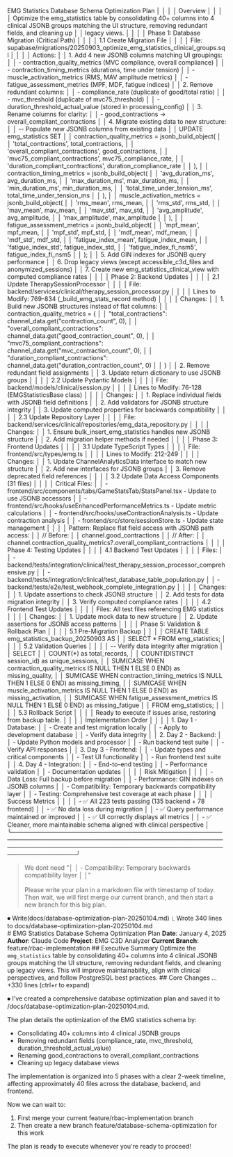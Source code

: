 EMG Statistics Database Schema Optimization Plan                                                                                                                    │
     │                                                                                                                                                                     │
     │ Overview                                                                                                                                                            │
     │                                                                                                                                                                     │
     │ Optimize the emg_statistics table by consolidating 40+ columns into 4 clinical JSONB groups matching the UI structure, removing redundant fields, and cleaning up   │
     │ legacy views.                                                                                                                                                       │
     │                                                                                                                                                                     │
     │ Phase 1: Database Migration (Critical Path)                                                                                                                         │
     │                                                                                                                                                                     │
     │ 1.1 Create Migration File                                                                                                                                           │
     │                                                                                                                                                                     │
     │ File: supabase/migrations/20250903_optimize_emg_statistics_clinical_groups.sql                                                                                      │
     │                                                                                                                                                                     │
     │ Actions:                                                                                                                                                            │
     │ 1. Add 4 new JSONB columns matching UI groupings:                                                                                                                   │
     │   - contraction_quality_metrics (MVC compliance, overall compliance)                                                                                                │
     │   - contraction_timing_metrics (durations, time under tension)                                                                                                      │
     │   - muscle_activation_metrics (RMS, MAV amplitude metrics)                                                                                                          │
     │   - fatigue_assessment_metrics (MPF, MDF, fatigue indices)                                                                                                          │
     │ 2. Remove redundant columns:                                                                                                                                        │
     │   - compliance_rate (duplicate of good/total ratio)                                                                                                                 │
     │   - mvc_threshold (duplicate of mvc75_threshold)                                                                                                                    │
     │   - duration_threshold_actual_value (stored in processing_config)                                                                                                   │
     │ 3. Rename columns for clarity:                                                                                                                                      │
     │   - good_contractions → overall_compliant_contractions                                                                                                              │
     │ 4. Migrate existing data to new structure:                                                                                                                          │
     │ -- Populate new JSONB columns from existing data                                                                                                                    │
     │ UPDATE emg_statistics SET                                                                                                                                           │
     │   contraction_quality_metrics = jsonb_build_object(                                                                                                                 │
     │     'total_contractions', total_contractions,                                                                                                                       │
     │     'overall_compliant_contractions', good_contractions,                                                                                                            │
     │     'mvc75_compliant_contractions', mvc75_compliance_rate,                                                                                                          │
     │     'duration_compliant_contractions', duration_compliance_rate                                                                                                     │
     │   ),                                                                                                                                                                │
     │   contraction_timing_metrics = jsonb_build_object(                                                                                                                  │
     │     'avg_duration_ms', avg_duration_ms,                                                                                                                             │
     │     'max_duration_ms', max_duration_ms,                                                                                                                             │
     │     'min_duration_ms', min_duration_ms,                                                                                                                             │
     │     'total_time_under_tension_ms', total_time_under_tension_ms                                                                                                      │
     │   ),                                                                                                                                                                │
     │   muscle_activation_metrics = jsonb_build_object(                                                                                                                   │
     │     'rms_mean', rms_mean,                                                                                                                                           │
     │     'rms_std', rms_std,                                                                                                                                             │
     │     'mav_mean', mav_mean,                                                                                                                                           │
     │     'mav_std', mav_std,                                                                                                                                             │
     │     'avg_amplitude', avg_amplitude,                                                                                                                                 │
     │     'max_amplitude', max_amplitude                                                                                                                                  │
     │   ),                                                                                                                                                                │
     │   fatigue_assessment_metrics = jsonb_build_object(                                                                                                                  │
     │     'mpf_mean', mpf_mean,                                                                                                                                           │
     │     'mpf_std', mpf_std,                                                                                                                                             │
     │     'mdf_mean', mdf_mean,                                                                                                                                           │
     │     'mdf_std', mdf_std,                                                                                                                                             │
     │     'fatigue_index_mean', fatigue_index_mean,                                                                                                                       │
     │     'fatigue_index_std', fatigue_index_std,                                                                                                                         │
     │     'fatigue_index_fi_nsm5', fatigue_index_fi_nsm5                                                                                                                  │
     │   );                                                                                                                                                                │
     │ 5. Add GIN indexes for JSONB query performance                                                                                                                      │
     │ 6. Drop legacy views (except accessible_c3d_files and anonymized_sessions)                                                                                          │
     │ 7. Create new emg_statistics_clinical_view with computed compliance rates                                                                                           │
     │                                                                                                                                                                     │
     │ Phase 2: Backend Updates                                                                                                                                            │
     │                                                                                                                                                                     │
     │ 2.1 Update TherapySessionProcessor                                                                                                                                  │
     │                                                                                                                                                                     │
     │ File: backend/services/clinical/therapy_session_processor.py                                                                                                        │
     │                                                                                                                                                                     │
     │ Lines to Modify: 769-834 (_build_emg_stats_record method)                                                                                                           │
     │                                                                                                                                                                     │
     │ Changes:                                                                                                                                                            │
     │ 1. Build new JSONB structures instead of flat columns:                                                                                                              │
     │ contraction_quality_metrics = {                                                                                                                                     │
     │     "total_contractions": channel_data.get("contraction_count", 0),                                                                                                 │
     │     "overall_compliant_contractions": channel_data.get("good_contraction_count", 0),                                                                                │
     │     "mvc75_compliant_contractions": channel_data.get("mvc_contraction_count", 0),                                                                                   │
     │     "duration_compliant_contractions": channel_data.get("duration_contraction_count", 0)                                                                            │
     │ }                                                                                                                                                                   │
     │ 2. Remove redundant field assignments                                                                                                                               │
     │ 3. Update return dictionary to use JSONB groups                                                                                                                     │
     │                                                                                                                                                                     │
     │ 2.2 Update Pydantic Models                                                                                                                                          │
     │                                                                                                                                                                     │
     │ File: backend/models/clinical/session.py                                                                                                                            │
     │                                                                                                                                                                     │
     │ Lines to Modify: 76-128 (EMGStatisticsBase class)                                                                                                                   │
     │                                                                                                                                                                     │
     │ Changes:                                                                                                                                                            │
     │ 1. Replace individual fields with JSONB field definitions                                                                                                           │
     │ 2. Add validators for JSONB structure integrity                                                                                                                     │
     │ 3. Update computed properties for backwards compatibility                                                                                                           │
     │                                                                                                                                                                     │
     │ 2.3 Update Repository Layer                                                                                                                                         │
     │                                                                                                                                                                     │
     │ File: backend/services/clinical/repositories/emg_data_repository.py                                                                                                 │
     │                                                                                                                                                                     │
     │ Changes:                                                                                                                                                            │
     │ 1. Ensure bulk_insert_emg_statistics handles new JSONB structure                                                                                                    │
     │ 2. Add migration helper methods if needed                                                                                                                           │
     │                                                                                                                                                                     │
     │ Phase 3: Frontend Updates                                                                                                                                           │
     │                                                                                                                                                                     │
     │ 3.1 Update TypeScript Types                                                                                                                                         │
     │                                                                                                                                                                     │
     │ File: frontend/src/types/emg.ts                                                                                                                                     │
     │                                                                                                                                                                     │
     │ Lines to Modify: 212-249                                                                                                                                            │
     │                                                                                                                                                                     │
     │ Changes:                                                                                                                                                            │
     │ 1. Update ChannelAnalyticsData interface to match new structure                                                                                                     │
     │ 2. Add new interfaces for JSONB groups                                                                                                                              │
     │ 3. Remove deprecated field references                                                                                                                               │
     │                                                                                                                                                                     │
     │ 3.2 Update Data Access Components (31 files)                                                                                                                        │
     │                                                                                                                                                                     │
     │ Critical Files:                                                                                                                                                     │
     │ - frontend/src/components/tabs/GameStatsTab/StatsPanel.tsx - Update to use JSONB accessors                                                                          │
     │ - frontend/src/hooks/useEnhancedPerformanceMetrics.ts - Update metric calculations                                                                                  │
     │ - frontend/src/hooks/useContractionAnalysis.ts - Update contraction analysis                                                                                        │
     │ - frontend/src/store/sessionStore.ts - Update state management                                                                                                      │
     │                                                                                                                                                                     │
     │ Pattern: Replace flat field access with JSONB path access:                                                                                                          │
     │ // Before:                                                                                                                                                          │
     │ channel.good_contractions                                                                                                                                           │
     │ // After:                                                                                                                                                           │
     │ channel.contraction_quality_metrics?.overall_compliant_contractions                                                                                                 │
     │                                                                                                                                                                     │
     │ Phase 4: Testing Updates                                                                                                                                            │
     │                                                                                                                                                                     │
     │ 4.1 Backend Test Updates                                                                                                                                            │
     │                                                                                                                                                                     │
     │ Files:                                                                                                                                                              │
     │ - backend/tests/integration/clinical/test_therapy_session_processor_comprehensive.py                                                                                │
     │ - backend/tests/integration/clinical/test_database_table_population.py                                                                                              │
     │ - backend/tests/e2e/test_webhook_complete_integration.py                                                                                                            │
     │                                                                                                                                                                     │
     │ Changes:                                                                                                                                                            │
     │ 1. Update assertions to check JSONB structure                                                                                                                       │
     │ 2. Add tests for data migration integrity                                                                                                                           │
     │ 3. Verify computed compliance rates                                                                                                                                 │
     │                                                                                                                                                                     │
     │ 4.2 Frontend Test Updates                                                                                                                                           │
     │                                                                                                                                                                     │
     │ Files: All test files referencing EMG statistics                                                                                                                    │
     │                                                                                                                                                                     │
     │ Changes:                                                                                                                                                            │
     │ 1. Update mock data to new structure                                                                                                                                │
     │ 2. Update assertions for JSONB access patterns                                                                                                                      │
     │                                                                                                                                                                     │
     │ Phase 5: Validation & Rollback Plan                                                                                                                                 │
     │                                                                                                                                                                     │
     │ 5.1 Pre-Migration Backup                                                                                                                                            │
     │                                                                                                                                                                     │
     │ CREATE TABLE emg_statistics_backup_20250903 AS                                                                                                                      │
     │ SELECT * FROM emg_statistics;                                                                                                                                       │
     │                                                                                                                                                                     │
     │ 5.2 Validation Queries                                                                                                                                              │
     │                                                                                                                                                                     │
     │ -- Verify data integrity after migration                                                                                                                            │
     │ SELECT                                                                                                                                                              │
     │   COUNT(*) as total_records,                                                                                                                                        │
     │   COUNT(DISTINCT session_id) as unique_sessions,                                                                                                                    │
     │   SUM(CASE WHEN contraction_quality_metrics IS NULL THEN 1 ELSE 0 END) as missing_quality,                                                                          │
     │   SUM(CASE WHEN contraction_timing_metrics IS NULL THEN 1 ELSE 0 END) as missing_timing,                                                                            │
     │   SUM(CASE WHEN muscle_activation_metrics IS NULL THEN 1 ELSE 0 END) as missing_activation,                                                                         │
     │   SUM(CASE WHEN fatigue_assessment_metrics IS NULL THEN 1 ELSE 0 END) as missing_fatigue                                                                            │
     │ FROM emg_statistics;                                                                                                                                                │
     │                                                                                                                                                                     │
     │ 5.3 Rollback Script                                                                                                                                                 │
     │                                                                                                                                                                     │
     │ Ready to execute if issues arise, restoring from backup table.                                                                                                      │
     │                                                                                                                                                                     │
     │ Implementation Order                                                                                                                                                │
     │                                                                                                                                                                     │
     │ 1. Day 1 - Database:                                                                                                                                                │
     │   - Create and test migration locally                                                                                                                               │
     │   - Apply to development database                                                                                                                                   │
     │   - Verify data integrity                                                                                                                                           │
     │ 2. Day 2 - Backend:                                                                                                                                                 │
     │   - Update Python models and processor                                                                                                                              │
     │   - Run backend test suite                                                                                                                                          │
     │   - Verify API responses                                                                                                                                            │
     │ 3. Day 3 - Frontend:                                                                                                                                                │
     │   - Update types and critical components                                                                                                                            │
     │   - Test UI functionality                                                                                                                                           │
     │   - Run frontend test suite                                                                                                                                         │
     │ 4. Day 4 - Integration:                                                                                                                                             │
     │   - End-to-end testing                                                                                                                                              │
     │   - Performance validation                                                                                                                                          │
     │   - Documentation updates                                                                                                                                           │
     │                                                                                                                                                                     │
     │ Risk Mitigation                                                                                                                                                     │
     │                                                                                                                                                                     │
     │ - Data Loss: Full backup before migration                                                                                                                           │
     │ - Performance: GIN indexes on JSONB columns                                                                                                                         │
     │ - Compatibility: Temporary backwards compatibility layer                                                                                                            │
     │ - Testing: Comprehensive test coverage at each phase                                                                                                                │
     │                                                                                                                                                                     │
     │ Success Metrics                                                                                                                                                     │
     │                                                                                                                                                                     │
     │ - ✅ All 223 tests passing (135 backend + 78 frontend)                                                                                                               │
     │ - ✅ No data loss during migration                                                                                                                                   │
     │ - ✅ Query performance maintained or improved                                                                                                                        │
     │ - ✅ UI correctly displays all metrics                                                                                                                               │
     │ - ✅ Cleaner, more maintainable schema aligned with clinical perspective                                                                                             │
     ╰─────────────────────────────────────────────────────────────────────────────────────────────────────────────────────────────────────────────────────────────────────╯

> We dont need "│ │ - Compatibility: Temporary backwards compatibility layer                                                                 │ │" \
  \
  Please write your plan in a markdown file with timestamp of today. Then wait, we will first merge our current branch, and then start a new branch for this big plan.

⏺ Write(docs/database-optimization-plan-20250104.md)
  ⎿  Wrote 340 lines to docs/database-optimization-plan-20250104.md                                                                                                    
     # EMG Statistics Database Schema Optimization Plan
     **Date**: January 4, 2025
     **Author**: Claude Code
     **Project**: EMG C3D Analyzer
     **Current Branch**: feature/rbac-implementation
     ## Executive Summary
     Optimize the `emg_statistics` table by consolidating 40+ columns into 4 clinical JSONB groups matching the UI structure, removing redundant fields, and cleaning up
      legacy views. This will improve maintainability, align with clinical perspectives, and follow PostgreSQL best practices.
     ## Core Changes
     … +330 lines (ctrl+r to expand)

⏺ I've created a comprehensive database optimization plan and saved it to /docs/database-optimization-plan-20250104.md.

  The plan details the optimization of the EMG statistics schema by:
  - Consolidating 40+ columns into 4 clinical JSONB groups
  - Removing redundant fields (compliance_rate, mvc_threshold, duration_threshold_actual_value)
  - Renaming good_contractions to overall_compliant_contractions
  - Cleaning up legacy database views

  The implementation is organized into 5 phases with a clear 2-week timeline, affecting approximately 40 files across the database, backend, and frontend.

  Now we can wait to:
  1. First merge your current feature/rbac-implementation branch
  2. Then create a new branch feature/database-schema-optimization for this work

  The plan is ready to execute whenever you're ready to proceed!
